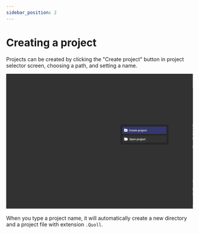 ```yaml
---
sidebar_position: 2
---
```


# Creating a project

Projects can be created by clicking the "Create project" button in project selector screen, choosing a path, and setting a name.

![Create a project](./img/create-project.png)

When you type a project name, it will automatically create a new directory and a project file with extension `.Quoll`.
